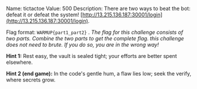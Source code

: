 Name: tictactoe
Value: 500
Description: There are two ways to beat the bot: defeat it or defeat the system! [http://13.215.136.187:30001/login](http://13.215.136.187:30001/login). 

Flag format: `WARMUP{part1_part2}` . _The flag for this challenge consists of two parts. Combine the two parts to get the complete flag. this challenge does not need to brute. If you do so, you are in the wrong way!_

**Hint 1:** Rest easy, the vault is sealed tight; your efforts are better spent elsewhere.

**Hint 2 (end game):** In the code's gentle hum, a flaw lies low; seek the verify, where secrets grow.
